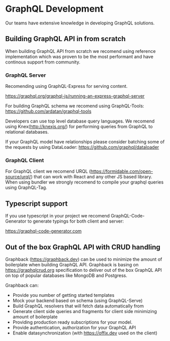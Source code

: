 # GraphQL Development

Our teams have extensive knowledge in developing GraphQL solutions.

## Building GraphQL API in from scratch

When building GraphQL API from scratch we recomend using reference implementation which was 
proven to be the most performant and have continous support from community.

### GraphQL Server

Recomending using GraphQL-Express for serving content. 

https://graphql.org/graphql-js/running-an-express-graphql-server

For building GraphQL schema we recomend using GraphQL-Tools:
https://github.com/ardatan/graphql-tools

Developers can use top level database query languages. 
We recomend using Knex(http://knexjs.org/) for performing queries from GraphQL to relational databases.

If your GraphQL model have relationships please consider batching some of the requests by using 
DataLoader: https://github.com/graphql/dataloader

### GraphQL Client

For GraphQL client we recomend URQL (https://formidable.com/open-source/urql/) that can work with React and any other JS based library. 
When using bundler we strongly recomend to compile your graphql queries using GraphQL-Tag.

## Typescript support

If you use typescript in your project we recomend GraphQL-Code-Generator to generate typings for both client and server:

https://graphql-code-generator.com

## Out of the box GraphQL API with CRUD handling

Graphback (https://graphback.dev) can be used to minimize the amount of boilerplate when building GraphQL API.
Graphback is basing on https://graphqlcrud.org specification to deliver out of the box GraphQL API on top of 
popular databases like MongoDB and Postgress.

Graphback can:
- Provide you number of getting started templates
- Mock your backend based on schema (using GraphQL-Serve)
- Build GraphQL resolvers that will fetch data automatically from
- Generate client side queries and fragments for client side minimizing amount of boilerplate
- Providing production ready subscriptions for your model.
- Provide authentication, authorization for your GraphQL API
- Enable datasynchronization (with https://offix.dev used on the client)